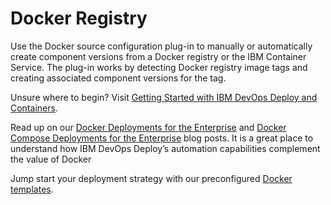 
# Docker Registry

Use the Docker source configuration plug-in to manually or automatically create component versions from a Docker registry or the IBM Container Service. The plug-in works by detecting Docker registry image tags and creating associated component versions for the tag.

Unsure where to begin? Visit [Getting Started with IBM DevOps Deploy and Containers](https://community.ibm.com/community/user/wasdevops/blogs/osman-burucu/2022/07/22/getting-started-with-urbancode-deploy-and-containe/).

Read up on our [Docker Deployments for the Enterprise](https://community.ibm.com/community/user/wasdevops/blogs/laurel-dickson-bull1/2022/07/26/docker-deployments-for-the-enterprise) and [Docker Compose Deployments for the Enterprise](https://community.ibm.com/community/user/wasdevops/blogs/osman-burucu/2023/05/03/docker-compose-deployments-for-the-enterprise) blog posts. It is a great place to understand how IBM DevOps Deploy’s automation capabilities complement the value of Docker

Jump start your deployment strategy with our preconfigured [Docker templates](https://github.com/IBM-UrbanCode/Templates-UCD).
